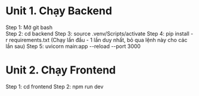 # Unit 1. Chạy Backend
Step 1: Mở git bash <br/>
Step 2: cd backend
Step 3: source .venv/Scripts/activate
Step 4: pip install -r requirements.txt (Chạy lần đầu - 1 lần duy nhất, bỏ qua lệnh này cho các lần sau)
Step 5: uvicorn main:app --reload --port 3000

# Unit 2. Chạy Frontend
Step 1: cd frontend
Step 2: npm run dev 
